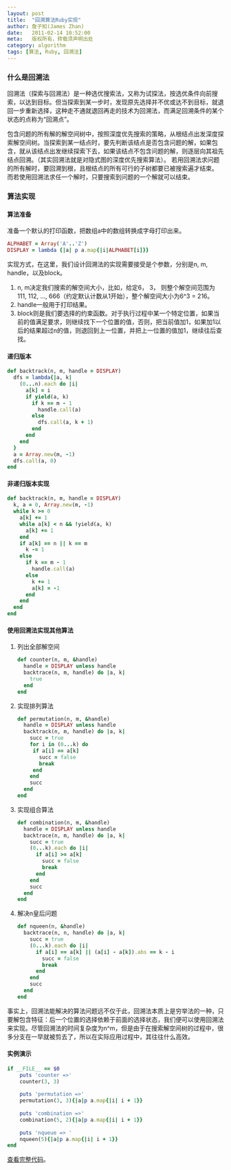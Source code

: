 ```yaml
---
layout: post
title:  "回溯算法Ruby实现"
author: 詹子知(James Zhan)
date:   2011-02-14 10:52:00
meta:   版权所有，转载须声明出处
category: algorithm
tags: [算法, Ruby, 回溯法]
---
```


### 什么是回溯法
回溯法（探索与回溯法）是一种选优搜索法，又称为试探法，按选优条件向前搜索，以达到目标。但当探索到某一步时，发现原先选择并不优或达不到目标，就退回一步重新选择，这种走不通就退回再走的技术为回溯法，而满足回溯条件的某个状态的点称为“回溯点”。

包含问题的所有解的解空间树中，按照深度优先搜索的策略，从根结点出发深度探索解空间树。当探索到某一结点时，要先判断该结点是否包含问题的解，如果包含，就从该结点出发继续探索下去，如果该结点不包含问题的解，则逐层向其祖先结点回溯。（其实回溯法就是对隐式图的深度优先搜索算法）。 若用回溯法求问题的所有解时，要回溯到根，且根结点的所有可行的子树都要已被搜索遍才结束。 而若使用回溯法求任一个解时，只要搜索到问题的一个解就可以结束。

### 算法实现

#### 算法准备

准备一个默认的打印函数，把数组a中的数组转换成字母打印出来。

~~~ruby
ALPHABET = Array('A'..'Z')                       
DISPLAY = lambda {|a| p a.map{|i|ALPHABET[i]}}   
~~~

实现方式，在这里，我们设计回溯法的实现需要接受是个参数，分别是n, m, handle，以及block。

1. n, m决定我们搜索的解空间大小，比如，给定6， 3， 则整个解空间范围为111, 112, ..., 666（约定默认计数从1开始），整个解空间大小为6^3 = 216。
2. handle一般用于打印结果。
3. block则是我们要选择的约束函数。对于执行过程中某一个特定位置，如果当前的值满足要求，则继续找下一个位置的值，否则，把当前值加1，如果加1以后的结果超过n的值，则退回到上一位置，并把上一位置的值加1，继续往后查找。

#### 递归版本

~~~ruby
def backtrack(n, m, handle = DISPLAY) 
  dfs = lambda{|a, k|              
    (0...n).each do |i|               
      a[k] = i                        
      if yield(a, k)                  
        if k == m - 1                 
          handle.call(a)              
        else                          
          dfs.call(a, k + 1)          
        end                           
      end                             
    end                               
  }                                   
  a = Array.new(m, -1)                
  dfs.call(a, 0)                      
end                                   
~~~

#### 非递归版本实现

~~~ruby
def backtrack(n, m, handle = DISPLAY)  
  k, a = 0, Array.new(m, -1)           
  while k >= 0                         
    a[k] += 1                          
    while a[k] < n && !yield(a, k)     
      a[k] += 1                        
    end                                
    if a[k] == n || k == m             
      k -= 1                           
    else                               
      if k == m - 1                    
        handle.call(a)                 
      else                             
        k += 1                         
        a[k] = -1                      
      end                              
    end                                
  end                                  
end                                    
~~~

#### 使用回溯法实现其他算法

1. 列出全部解空间

    ~~~ruby
    def counter(n, m, &handle)             
      handle = DISPLAY unless handle       
      backtrace(n, m, handle) do |a, k|    
        true                               
      end                                  
    end                                    
    ~~~

2. 实现排列算法

    ~~~ruby
    def permutation(n, m, &handle)                       
      handle = DISPLAY unless handle                     
      backtrack(n, m, handle) do |a, k|                  
        succ = true                                      
        for i in (0...k) do                              
         if a[i] == a[k]                                 
           succ = false                                  
           break                                         
         end                                             
        end                                              
        succ                                             
      end                                                
    end
    ~~~                                                  

3. 实现组合算法  
  
    ~~~ruby                                                     
    def combination(n, m, &handle)                       
      handle = DISPLAY unless handle                     
      backtrace(n, m, handle) do |a, k|                  
        succ = true                                      
        (0...k).each do |i|                              
          if a[i] >= a[k]                                
            succ = false                                 
            break                                        
          end                                            
        end                                              
        succ                                             
      end                                                
    end                                                  
    ~~~
    
4. 解决n皇后问题 

    ~~~ruby                                                     
    def nqueen(n, &handle)                               
      backtrace(n, n, handle) do |a, k|                  
        succ = true                                      
        (0...k).each do |i|                              
          if a[i] == a[k] || (a[i] - a[k]).abs == k - i  
            succ = false                                 
            break                                        
          end                                            
        end                                              
        succ                                             
      end                                                
    end                                                  
    ~~~
    
事实上，回溯法能解决的算法问题远不仅于此，回溯法本质上是穷举法的一种，只要解包含特征：后一个位置的选择依赖于前面的选择状态，我们便可以使用回溯法来实现。尽管回溯法的时间复杂度为n^m，但是由于在搜索解空间树的过程中，很多分支在一早就被剪去了，所以在实际应用过程中，其往往什么高效。

#### 实例演示

~~~ruby
if __FILE__ == $0   
    puts 'counter =>'                              
    counter(3, 3)                                  
                                                   
    puts 'permutation =>'                          
    permutation(3, 3){|a|p a.map{|i| i + 1}}       
                                                   
    puts 'combination =>'                          
    combination(5, 2){|a|p a.map{|i| i + 1}}       
                                                   
    puts 'nqueue => '                              
    nqueen(5){|a|p a.map{|i| i + 1}}   
end                                                
~~~

[查看完整代码](https://github.com/jameszhan/rhea/blob/master/codes/ruby/algorithm/backtracking.rb)。

